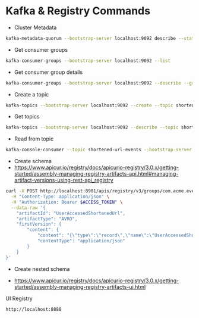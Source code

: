 # Kafka & Registry Commands

- Cluster Metadata
```bash
kafka-metadata-quorum --bootstrap-server localhost:9092 describe --status
```

- Get consumer groups
```bash
kafka-consumer-groups --bootstrap-server localhost:9092 --list 
```

- Get consumer group details
```bash
kafka-consumer-groups --bootstrap-server localhost:9092 --describe --group <group-name> 
```

- Create a topic
```bash
kafka-topics --bootstrap-server localhost:9092 --create --topic shortened-url-events --partitions 1 --replication-factor 1
```

- Get topics
```bash
kafka-topics --bootstrap-server localhost:9092 --describe --topic shortened-url-events
```

- Read from topic
```bash
kafka-console-consumer --topic shortened-url-events --bootstrap-server localhost:9092
```

- Create schema
- https://www.apicur.io/registry/docs/apicurio-registry/3.0.x/getting-started/assembly-managing-registry-artifacts-api.html#managing-artifact-versions-using-rest-api_registry
```bash
curl -X POST http://localhost:8901/apis/registry/v3/groups/com.acme.events/artifacts \
  -H "Content-Type: application/json" \
  -H "Authorization: Bearer $ACCESS_TOKEN" \
  --data-raw '{
    "artifactId": "UserAccessedShortenedUrl",
    "artifactType": "AVRO",
    "firstVersion": {
        "content": {
            "content": "{\"type\":\"record\",\"name\":\"UserAccessedShortenedUrl\",\"namespace\":\"com.acme.events\",\"fields\":[{\"name\":\"unique_identifier\",\"type\":\"string\"},{\"name\":\"original_url\",\"type\":\"string\"},{\"name\":\"user_agent\",\"type\":\"string\"}]}",
            "contentType": "application/json"
        }
    }
}'
```

- Create nested schema

- https://www.apicur.io/registry/docs/apicurio-registry/3.0.x/getting-started/assembly-managing-registry-artifacts-ui.html

UI Registry
```http
http://localhost:8888
```
